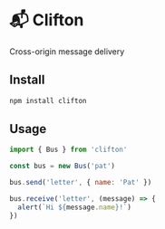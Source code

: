 # 📬 Clifton

Cross-origin message delivery

## Install

```bash
npm install clifton
```

## Usage

```js
import { Bus } from 'clifton'

const bus = new Bus('pat')

bus.send('letter', { name: 'Pat' })

bus.receive('letter', (message) => {
  alert(`Hi ${message.name}!`)
})
```
